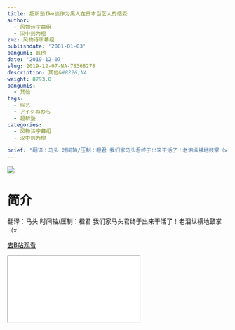 ```yaml
---
title: 超新塾Ike谈作为黑人在日本当艺人的感受
author:
  - 风物诗字幕组
  - 汉中则为橙
zmz: 风物诗字幕组
publishdate: '2001-01-03'
bangumi: 其他
date: '2019-12-07'
slug: 2019-12-07-NA-78368278
description: 其他&#8226;NA
weight: 8793.0
bangumis:
  - 其他
tags:
  - 综艺
  - アイクぬわら
  - 超新塾
categories:
  - 风物诗字幕组
  - 汉中则为橙

brief: "翻译：马头 时间轴/压制：橙君 我们家马头君终于出来干活了！老泪纵横地鼓掌（x"
---
```

![](https://raw.githubusercontent.com/tcgriffith/owaraisite/master/static/tmpimg/407d53a5d5693f6073f4fc0096732ac75a45ebec.jpg.480.jpg)
# 简介  
翻译：马头 时间轴/压制：橙君
我们家马头君终于出来干活了！老泪纵横地鼓掌（x  

[去B站观看](https://www.bilibili.com/video/av78368278/)
<div class ="resp-container"><iframe class="testiframe" src="//player.bilibili.com/player.html?aid=78368278"", scrolling="no", allowfullscreen="true" > </iframe></div> 
